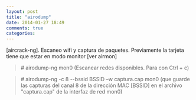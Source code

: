 ```yaml
---
layout: post
title: "airodump"
date: 2014-01-27 18:49
comments: true
categories: 
---
```

[aircrack-ng]. Escaneo wifi y captura de paquetes. Previamente la tarjeta tiene que estar en modo monitor [ver airmon]

>\# airodump-ng mon0 (Escanear redes disponibles. Para con Ctrl + c) 

>\# airodump-ng -c 8 --bssid BSSID –w captura.cap mon0 (que guarde las capturas del canal 8 de la dirección MAC [BSSID] en el archivo "captura.cap" de la interfaz de red mon0)

